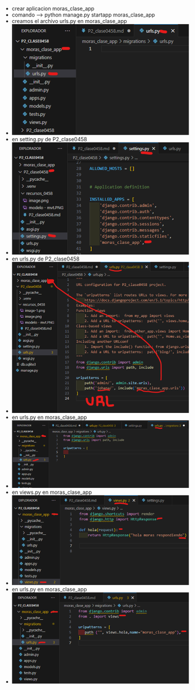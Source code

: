 - crear aplicacion moras_clase_app
- comando --> python manage.py startapp moras_clase_app
- creamos el archivo urls.py en moras_clase_app
- ![alt text](image.png)
- en setting.py de P2_clase0458
- ![alt text](image-1.png)
- en urls.py de P2_clase0458
- ![alt text](image-2.png)
- en urls.py en moras_clase_app
- ![alt text](image-3.png)
- en views.py en moras_clase_app
- ![alt text](image-4.png)
- en urls.py en moras_clase_app
- ![alt text](image-5.png)